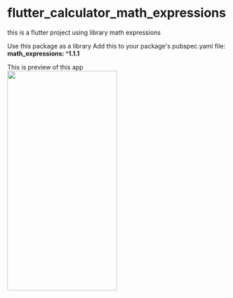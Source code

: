# flutter_calculator_math_expressions
 this is a flutter project using library math expressions
 
 Use this package as a library
 Add this to your package's pubspec.yaml file: 
 **math_expressions: ^1.1.1**
 
 
 This is preview of this app
 <br>
 <img src="https://user-images.githubusercontent.com/35763779/64984880-ea398e00-d8ed-11e9-8d08-81f55b51e763.jpg" width="250" height="500">
